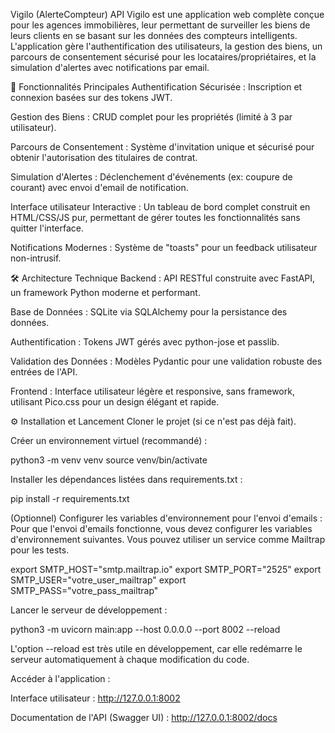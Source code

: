Vigilo (AlerteCompteur) API
Vigilo est une application web complète conçue pour les agences immobilières, leur permettant de surveiller les biens de leurs clients en se basant sur les données des compteurs intelligents. L'application gère l'authentification des utilisateurs, la gestion des biens, un parcours de consentement sécurisé pour les locataires/propriétaires, et la simulation d'alertes avec notifications par email.

🚀 Fonctionnalités Principales
Authentification Sécurisée : Inscription et connexion basées sur des tokens JWT.

Gestion des Biens : CRUD complet pour les propriétés (limité à 3 par utilisateur).

Parcours de Consentement : Système d'invitation unique et sécurisé pour obtenir l'autorisation des titulaires de contrat.

Simulation d'Alertes : Déclenchement d'événements (ex: coupure de courant) avec envoi d'email de notification.

Interface utilisateur Interactive : Un tableau de bord complet construit en HTML/CSS/JS pur, permettant de gérer toutes les fonctionnalités sans quitter l'interface.

Notifications Modernes : Système de "toasts" pour un feedback utilisateur non-intrusif.

🛠️ Architecture Technique
Backend : API RESTful construite avec FastAPI, un framework Python moderne et performant.

Base de Données : SQLite via SQLAlchemy pour la persistance des données.

Authentification : Tokens JWT gérés avec python-jose et passlib.

Validation des Données : Modèles Pydantic pour une validation robuste des entrées de l'API.

Frontend : Interface utilisateur légère et responsive, sans framework, utilisant Pico.css pour un design élégant et rapide.

⚙️ Installation et Lancement
Cloner le projet (si ce n'est pas déjà fait).

Créer un environnement virtuel (recommandé) :

python3 -m venv venv
source venv/bin/activate

Installer les dépendances listées dans requirements.txt :

pip install -r requirements.txt

(Optionnel) Configurer les variables d'environnement pour l'envoi d'emails :
Pour que l'envoi d'emails fonctionne, vous devez configurer les variables d'environnement suivantes. Vous pouvez utiliser un service comme Mailtrap pour les tests.

export SMTP_HOST="smtp.mailtrap.io"
export SMTP_PORT="2525"
export SMTP_USER="votre_user_mailtrap"
export SMTP_PASS="votre_pass_mailtrap"

Lancer le serveur de développement :

python3 -m uvicorn main:app --host 0.0.0.0 --port 8002 --reload

L'option --reload est très utile en développement, car elle redémarre le serveur automatiquement à chaque modification du code.

Accéder à l'application :

Interface utilisateur : http://127.0.0.1:8002

Documentation de l'API (Swagger UI) : http://127.0.0.1:8002/docs
